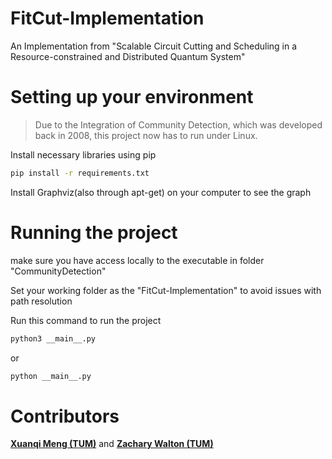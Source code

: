 # FitCut-Implementation
An Implementation from "Scalable Circuit Cutting and Scheduling in a Resource-constrained and Distributed Quantum System"

# Setting up your environment

> Due to the Integration of Community Detection, which was developed
> back in 2008, this project now has to run under Linux.

Install necessary libraries using pip
```bash
pip install -r requirements.txt
```

Install Graphviz(also through apt-get) on your computer to see the graph

# Running the project

make sure you have access locally to the executable in folder "CommunityDetection"

Set your working folder as the "FitCut-Implementation" to avoid issues with path resolution

Run this command to run the project
```bash
python3 __main__.py
```
or
```bash
python __main__.py
```



# Contributors
[**Xuanqi Meng (TUM)**](https://github.com/Entscheidbarkeit) and [**Zachary Walton (TUM)**](https://github.com/zackwalton)